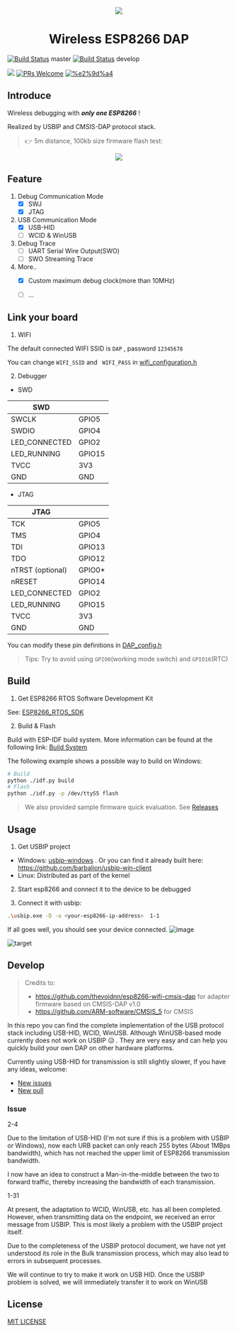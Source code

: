 <p align="center"><img src="https://user-images.githubusercontent.com/17078589/73821108-300bda00-482e-11ea-89f6-011a50037a12.png"/></p>
<h1 align="center">Wireless ESP8266 DAP</h1>

[![Build Status](https://travis-ci.com/windowsair/wireless-esp8266-dap.svg?branch=master)](https://travis-ci.com/windowsair/wireless-esp8266-dap) master
[![Build Status](https://travis-ci.com/windowsair/wireless-esp8266-dap.svg?branch=develop)](https://travis-ci.com/windowsair/wireless-esp8266-dap) develop

[![](https://img.shields.io/badge/license-MIT-green.svg?style=flat-square)](https://github.com/windowsair/wireless-esp8266-dap/LICENSE) [![PRs Welcome](https://img.shields.io/badge/PRs-welcome-blue.svg?style=flat-square)](https://github.com/windowsair/wireless-esp8266-dap/pulls) [![%e2%9d%a4](https://img.shields.io/badge/made%20with-%e2%9d%a4-ff69b4.svg?style=flat-square)](https://github.com/windowsair/wireless-esp8266-dap)


## Introduce

Wireless debugging with ***only one ESP8266*** !

Realized by USBIP and CMSIS-DAP protocol stack.

> 👉 5m distance, 100kb size firmware flash test:

<p align="center"><img src="https://user-images.githubusercontent.com/17078589/73829782-808b3380-483e-11ea-8389-1570bc4200af.gif"/></p>

## Feature

1. Debug Communication Mode
    - [x] SWJ
    - [x] JTAG

2. USB Communication Mode
    - [x] USB-HID
    - [ ] WCID & WinUSB

3. Debug Trace
    - [ ] UART Serial Wire Output(SWO)
    - [ ] SWO Streaming Trace

4. More..
    - [x] Custom maximum debug clock(more than 10MHz)
    - [ ] ...



## Link your board

1. WIFI

The default connected WIFI SSID is `DAP` , password `12345678`

You can change `WIFI_SSID` and ` WIFI_PASS` in [wifi_configuration.h](main/wifi_configuration.h)

2. Debugger

- SWD

| SWD            |        |
|----------------|--------|
| SWCLK          | GPIO5  |
| SWDIO          | GPIO4  |
| LED\_CONNECTED | GPIO2  |
| LED\_RUNNING   | GPIO15 |
| TVCC           | 3V3    |
| GND            | GND    |

- JTAG

| JTAG               |         |
|--------------------|---------|
| TCK                | GPIO5   |
| TMS                | GPIO4   |
| TDI                | GPIO13  |
| TDO                | GPIO12  |
| nTRST \(optional\) | GPIO0\* |
| nRESET             | GPIO14  |
| LED\_CONNECTED     | GPIO2   |
| LED\_RUNNING       | GPIO15  |
| TVCC               | 3V3     |
| GND                | GND     |

You can modify these pin definitions in [DAP_config.h](components/DAP/config/DAP_config.h)

> Tips: Try to avoid using `GPIO0`(working mode switch) and `GPIO16`(RTC)

## Build

1. Get ESP8266 RTOS Software Development Kit

See: [ESP8266_RTOS_SDK](https://github.com/espressif/ESP8266_RTOS_SDK "ESP8266_RTOS_SDK")

2. Build & Flash

Build with ESP-IDF build system.
More information can be found at the following link: [Build System](https://docs.espressif.com/projects/esp-idf/en/latest/api-guides/build-system.html "Build System")

The following example shows a possible way to build on Windows:

```bash
# Build
python ./idf.py build
# Flash
python ./idf.py -p /dev/ttyS5 flash
```

> We also provided sample firmware quick evaluation. See [Releases](https://github.com/windowsair/wireless-esp8266-dap/releases)


## Usage

1. Get USBIP project

- Windows: [usbip-windows](https://github.com/george-hopkins/usbip-windows "usbip-windows") . Or you can find it already built here: https://github.com/barbalion/usbip-win-client
- Linux: Distributed as part of the kernel

2. Start esp8266 and connect it to the device to be debugged

3. Connect it with usbip:

```bash
.\usbip.exe -D -a <your-esp8266-ip-address>  1-1
```

If all goes well, you should see your device connected.
![image](https://user-images.githubusercontent.com/17078589/73833411-eb3f6d80-4844-11ea-8501-02a008f6119d.png)

![target](https://user-images.githubusercontent.com/17078589/73830040-eb3c6f00-483e-11ea-85ee-c40b68a836b2.png)



## Develop

> Credits to:
> - https://github.com/thevoidnn/esp8266-wifi-cmsis-dap for adapter firmware based on CMSIS-DAP v1.0
> - https://github.com/ARM-software/CMSIS_5 for CMSIS


In this repo you can find the complete implementation of the USB protocol stack including USB-HID, WCID, WinUSB. Although WinUSB-based mode currently does not work on USBIP :disappointed_relieved: . They are very easy and can help you quickly build your own DAP on other hardware platforms.


Currently using USB-HID for transmission is still slightly slower, If you have any ideas, welcome:
- [New issues](https://github.com/windowsair/wireless-esp8266-dap/issues)
- [New pull](https://github.com/windowsair/wireless-esp8266-dap/pulls)


### Issue

2-4

Due to the limitation of USB-HID (I'm not sure if this is a problem with USBIP or Windows), now each URB packet can only reach 255 bytes (About 1MBps bandwidth), which has not reached the upper limit of ESP8266 transmission bandwidth.

I now have an idea to construct a Man-in-the-middle between the two to forward traffic, thereby increasing the bandwidth of each transmission.

1-31

At present, the adaptation to WCID, WinUSB, etc. has all been completed. However, when transmitting data on the endpoint, we received an error message from USBIP. This is most likely a problem with the USBIP project itself.

Due to the completeness of the USBIP protocol document, we have not yet understood its role in the Bulk transmission process, which may also lead to errors in subsequent processes.

We will continue to try to make it work on USB HID. Once the USBIP problem is solved, we will immediately transfer it to work on WinUSB



## License
[MIT LICENSE](LICENSE)